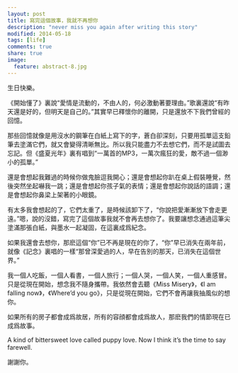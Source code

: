 ```yaml
---
layout: post
title: 寫完這個故事，我就不再想你
description: "never miss you again after writing this story"
modified: 2014-05-18
tags: [life]
comments: true
share: true
image:
  feature: abstract-8.jpg
---
```

生日快樂。

《開始懂了》裏說“愛情是流動的，不由人的，何必激動著要理由。”歌裏還說“有昨天還是好的，但明天是自己的。”其實早已釋懷你的離開，只是還放不下我們曾經的回憶。

那些回憶就像是用沒水的鋼筆在白紙上寫下的字，蒼白卻深刻，只要用孤單這支鉛筆去塗滿它們，就又會變得清晰無比。所以我只能盡力不去想它們，而不是試圖去忘記。但《盛夏光年》裏有唱到“一萬首的MP3，一萬次瘋狂的愛，敵不過一個渺小的孤單。”

還是會想起我難過的時候你做鬼臉逗我開心；還是會想起你趴在桌上假裝睡覺，然後突然坐起嚇我一跳；還是會想起你孩子氣的表情；還是會想起你說話的語調；還是會想起你鼻梁上架著的小眼鏡。

有太多我會想起的了，它們太重了，是時候該卸下了，“你說把愛漸漸放下會走更遠。”嗯，說的沒錯，寫完了這個故事我就不會再去想你了。我要讓想念通過這筆尖塗滿那張白紙，與墨水一起凝固，在這裏成爲紀念。

如果我還會去想你，那麽這個“你”已不再是現在的你了，“你”早已消失在兩年前，就像《記念》裏唱的一樣“那曾深愛過的人，早在告別的那天，已消失在這個世界。”

我一個人吃飯，一個人看書，一個人旅行；一個人哭，一個人笑，一個人重感冒。只是從現在開始，想念我不隨身攜帶。我依然會去聽《Miss Misery》，《I am falling now》，《Where’d you go》，只是從現在開始，它們不會再讓我抽風似的想你。

如果所有的房子都會成爲故居，所有的容顔都會成爲故人，那麽我們的情節現在已成爲故事。

A kind of bittersweet love called puppy love. Now I think it’s the time to say farewell.

謝謝你。
